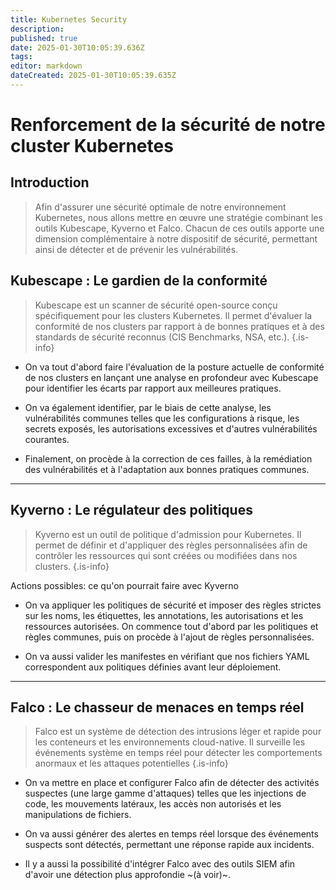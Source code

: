 ```yaml
---
title: Kubernetes Security
description: 
published: true
date: 2025-01-30T10:05:39.636Z
tags: 
editor: markdown
dateCreated: 2025-01-30T10:05:39.635Z
---
```


# Renforcement de la sécurité de notre cluster Kubernetes

## Introduction

> Afin d'assurer une sécurité optimale de notre environnement Kubernetes, nous allons mettre en œuvre une stratégie combinant les outils Kubescape, Kyverno et Falco. Chacun de ces outils apporte une dimension complémentaire à notre dispositif de sécurité, permettant ainsi de détecter et de prévenir les vulnérabilités.


## Kubescape : Le gardien de la conformité

> Kubescape est un scanner de sécurité open-source conçu spécifiquement pour les clusters Kubernetes. Il permet d'évaluer la conformité de nos clusters par rapport à de bonnes pratiques et à des standards de sécurité reconnus (CIS Benchmarks, NSA, etc.).
{.is-info}


- On va tout d'abord faire l'évaluation de la posture actuelle de conformité de nos clusters en lançant une analyse en profondeur avec Kubescape pour identifier les écarts par rapport aux meilleures pratiques.
- On va également identifier, par le biais de cette analyse, les vulnérabilités communes telles que les configurations à risque, les secrets exposés, les autorisations excessives et d'autres vulnérabilités courantes.

- Finalement, on procède à la correction de ces failles, à la remédiation des vulnérabilités et à l'adaptation aux bonnes pratiques communes.



---

##  Kyverno : Le régulateur des politiques

> Kyverno est un outil de politique d'admission pour Kubernetes. 
> Il permet de définir et d'appliquer des règles personnalisées afin de contrôler les ressources qui sont créées ou modifiées dans nos clusters.
{.is-info}


Actions possibles: ce qu'on pourrait faire avec Kyverno

* On va appliquer les politiques de sécurité et imposer des règles strictes sur les noms, les étiquettes, les annotations, les autorisations et les ressources autorisées. On commence tout d'abord par les politiques et règles communes, puis on procède à l'ajout de règles personnalisées.

- On va aussi valider les manifestes en vérifiant que nos fichiers YAML correspondent aux politiques définies avant leur déploiement.


---


## Falco : Le chasseur de menaces en temps réel

> Falco est un système de détection des intrusions léger et rapide pour les conteneurs et les environnements cloud-native. 
> Il surveille les événements système en temps réel pour détecter les comportements anormaux et les attaques potentielles
{.is-info}


- On va mettre en place et configurer Falco afin de détecter des activités suspectes (une large gamme d'attaques) telles que les injections de code, les mouvements latéraux, les accès non autorisés et les manipulations de fichiers.

- On va aussi générer des alertes en temps réel lorsque des événements suspects sont détectés, permettant une réponse rapide aux incidents.

- Il y a aussi la possibilité d'intégrer Falco avec des outils SIEM afin d'avoir une détection plus approfondie ~(à voir)~.
